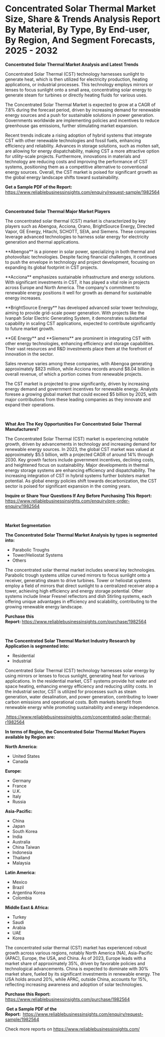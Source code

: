 <p><h1>Concentrated Solar Thermal Market Size, Share & Trends Analysis Report By Material, By Type, By End-user, By Region, And Segment Forecasts, 2025 - 2032</h1></p><p><strong>Concentrated Solar Thermal Market Analysis and Latest Trends</strong></p>
<p><p>Concentrated Solar Thermal (CST) technology harnesses sunlight to generate heat, which is then utilized for electricity production, heating applications, or industrial processes. This technology employs mirrors or lenses to focus sunlight onto a small area, concentrating solar energy to generate steam for turbines or directly heating fluids for various uses. </p><p>The Concentrated Solar Thermal Market is expected to grow at a CAGR of 7.8% during the forecast period, driven by increasing demand for renewable energy sources and a push for sustainable solutions in power generation. Governments worldwide are implementing policies and incentives to reduce greenhouse gas emissions, further stimulating market expansion. </p><p>Recent trends indicate a rising adoption of hybrid systems that integrate CST with other renewable technologies and fossil fuels, enhancing efficiency and reliability. Advances in storage solutions, such as molten salt, are allowing for energy dispatchability, making CST a more attractive option for utility-scale projects. Furthermore, innovations in materials and technology are reducing costs and improving the performance of CST systems, positioning them as a competitive alternative to conventional energy sources. Overall, the CST market is poised for significant growth as the global energy landscape shifts toward sustainability.</p></p>
<p><strong>Get a Sample PDF of the Report:&nbsp;</strong> <a href="https://www.reliablebusinessinsights.com/enquiry/request-sample/1982564?utm_campaign=3043&utm_medium=2&utm_source=Github&utm_content=ia&utm_term=07042025&utm_id=concentrated-solar-thermal">https://www.reliablebusinessinsights.com/enquiry/request-sample/1982564</a></p>
<p>&nbsp;</p>
<p><strong>Concentrated Solar Thermal Major Market Players</strong></p>
<p><p>The concentrated solar thermal (CST) market is characterized by key players such as Abengoa, Acciona, Orano, BrightSource Energy, Directed Vapor, GE Energy, Hitachi, SCHOTT, SEIA, and Siemens. These companies leverage advanced technologies to harness solar energy for electricity generation and thermal applications.</p><p>**Abengoa** is a pioneer in solar power, specializing in both thermal and photovoltaic technologies. Despite facing financial challenges, it continues to push the envelope in technology and project development, focusing on expanding its global footprint in CST projects.</p><p>**Acciona** emphasizes sustainable infrastructure and energy solutions. With significant investments in CST, it has played a vital role in projects across Europe and North America. The company's commitment to renewable energy positions it well for growth as demand for sustainable energy increases.</p><p>**BrightSource Energy** has developed advanced solar tower technology, aiming to provide grid-scale power generation. With projects like the Ivanpah Solar Electric Generating System, it demonstrates substantial capability in scaling CST applications, expected to contribute significantly to future market growth.</p><p>**GE Energy** and **Siemens** are prominent in integrating CST with other energy technologies, enhancing efficiency and storage capabilities. Their vast resources and R&D investments place them at the forefront of innovation in the sector.</p><p>Sales revenue varies among these companies, with Abengoa generating approximately $823 million, while Acciona records around $8.04 billion in overall revenue, of which a portion comes from renewable projects.</p><p>The CST market is projected to grow significantly, driven by increasing energy demand and government incentives for renewable energy. Analysts foresee a growing global market that could exceed $5 billion by 2025, with major contributions from these leading companies as they innovate and expand their operations.</p></p>
<p>&nbsp;</p>
<p><strong>What Are The Key Opportunities For Concentrated Solar Thermal Manufacturers?</strong></p>
<p><p>The Concentrated Solar Thermal (CST) market is experiencing notable growth, driven by advancements in technology and increasing demand for renewable energy sources. In 2023, the global CST market was valued at approximately $5.5 billion, with a projected CAGR of around 14% through 2030. Key growth factors include government incentives, declining costs, and heightened focus on sustainability. Major developments in thermal energy storage systems are enhancing efficiency and dispatchability. The increasing integration of CST in hybrid systems further bolsters market potential. As global energy policies shift towards decarbonization, the CST sector is poised for significant expansion in the coming years.</p></p>
<p><strong>Inquire or Share Your Questions If Any Before Purchasing This Report:</strong> <a href="https://www.reliablebusinessinsights.com/enquiry/pre-order-enquiry/1982564?utm_campaign=3043&utm_medium=2&utm_source=Github&utm_content=ia&utm_term=07042025&utm_id=concentrated-solar-thermal">https://www.reliablebusinessinsights.com/enquiry/pre-order-enquiry/1982564</a></p>
<p>&nbsp;</p>
<p><strong>Market Segmentation</strong></p>
<p><strong>The Concentrated Solar Thermal Market Analysis by types is segmented into:</strong></p>
<p><ul><li>Parabolic Troughs</li><li>Tower/Heliostat Systems</li><li>Others</li></ul></p>
<p><p>The concentrated solar thermal market includes several key technologies. Parabolic trough systems utilize curved mirrors to focus sunlight onto a receiver, generating steam to drive turbines. Tower or heliostat systems employ a field of mirrors that direct sunlight to a centralized receiver atop a tower, achieving high efficiency and energy storage potential. Other systems include linear Fresnel reflectors and dish Stirling systems, each offering unique advantages in efficiency and scalability, contributing to the growing renewable energy landscape.</p></p>
<p><strong>Purchase this Report:&nbsp;</strong><a href="https://www.reliablebusinessinsights.com/purchase/1982564?utm_campaign=3043&utm_medium=2&utm_source=Github&utm_content=ia&utm_term=07042025&utm_id=concentrated-solar-thermal">https://www.reliablebusinessinsights.com/purchase/1982564</a></p>
<p>&nbsp;</p>
<p><strong>The Concentrated Solar Thermal Market Industry Research by Application is segmented into:</strong></p>
<p><ul><li>Residential</li><li>Industrial</li></ul></p>
<p><p>Concentrated Solar Thermal (CST) technology harnesses solar energy by using mirrors or lenses to focus sunlight, generating heat for various applications. In the residential market, CST systems provide hot water and space heating, enhancing energy efficiency and reducing utility costs. In the industrial sector, CST is utilized for processes such as steam generation, water desalination, and power generation, contributing to lower carbon emissions and operational costs. Both markets benefit from renewable energy while promoting sustainability and energy independence.</p></p>
<p><a href="https://www.reliablebusinessinsights.com/concentrated-solar-thermal-r1982564?utm_campaign=3043&utm_medium=2&utm_source=Github&utm_content=ia&utm_term=07042025&utm_id=concentrated-solar-thermal">&nbsp;https://www.reliablebusinessinsights.com/concentrated-solar-thermal-r1982564</a></p>
<p><strong>In terms of Region, the Concentrated Solar Thermal Market Players available by Region are:</strong></p>
<p>
    <p> <strong> North America: </strong>
        <ul>
            <li>United States</li>
            <li>Canada</li>
        </ul>
        </p> 
    <p> <strong> Europe: </strong>
        <ul>
            <li>Germany</li>
            <li>France</li>
            <li>U.K.</li>
            <li>Italy</li>
            <li>Russia</li>
        </ul>
        </p> 
    <p> <strong> Asia-Pacific: </strong>
        <ul>
            <li>China</li>
            <li>Japan</li>
            <li>South Korea</li>
            <li>India</li>
            <li>Australia</li>
            <li>China Taiwan</li>
            <li>Indonesia</li>
            <li>Thailand</li>
            <li>Malaysia</li>
        </ul>
        </p> 
    <p> <strong> Latin America: </strong>
        <ul>
            <li>Mexico</li>
            <li>Brazil</li>
            <li>Argentina Korea</li>
            <li>Colombia</li>
        </ul>
        </p> 
    <p> <strong> Middle East & Africa: </strong>
        <ul>
            <li>Turkey</li>
            <li>Saudi</li>
            <li>Arabia</li>
            <li>UAE</li>
            <li>Korea</li>
        </ul>
    </p>
    </p>
<p><p>The concentrated solar thermal (CST) market has experienced robust growth across various regions, notably North America (NA), Asia-Pacific (APAC), Europe, the USA, and China. As of 2023, Europe leads with a market share of approximately 35%, driven by favorable policies and technological advancements. China is expected to dominate with 30% market share, fueled by its significant investments in renewable energy. The USA holds around 20%, while APAC, outside China, accounts for 15%, reflecting increasing awareness and adoption of solar technologies.</p></p>
<p><strong>Purchase this Report: </strong><a href="https://www.reliablebusinessinsights.com/purchase/1982564?utm_campaign=3043&utm_medium=2&utm_source=Github&utm_content=ia&utm_term=07042025&utm_id=concentrated-solar-thermal">https://www.reliablebusinessinsights.com/purchase/1982564</a></p>
<p>&nbsp;<strong>Get a Sample PDF of the Report:&nbsp;&nbsp;</strong><a href="https://www.reliablebusinessinsights.com/enquiry/request-sample/1982564?utm_campaign=3043&utm_medium=2&utm_source=Github&utm_content=ia&utm_term=07042025&utm_id=concentrated-solar-thermal">https://www.reliablebusinessinsights.com/enquiry/request-sample/1982564</a></p>
<p><strong></strong></p>
<p>Check more reports on <a href="https://www.reliablebusinessinsights.com/?utm_campaign=3043&utm_medium=2&utm_source=Github&utm_content=ia&utm_term=07042025&utm_id=concentrated-solar-thermal">https://www.reliablebusinessinsights.com/</a></p>